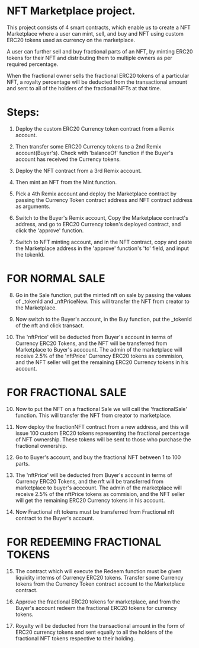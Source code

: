 # NFT Marketplace project.

This project consists of 4 smart contracts, which enable us to create a NFT Marketplace where a user can mint, sell, and buy and NFT using custom ERC20 tokens used as currency on the marketplace. 

A user can further sell and buy fractional parts of an NFT, by minting ERC20 tokens for their NFT and distributing them to multiple owners as per required percentage. 

When the fractional owner sells the fractional ERC20 tokens of a particular NFT, a royalty percentage will be deducted from the transactional amount and sent to all of the holders of the fractional NFTs at that time.


# Steps:

1. Deploy the custom ERC20 Currency token contract from a Remix account. 

2. Then transfer some ERC20 Currency tokens to a 2nd Remix account(Buyer's). Check with 'balanceOf' function if the Buyer's account has received the Currency tokens. 

3. Deploy the NFT contract from a 3rd Remix account.

4. Then mint an NFT from the Mint function.

5. Pick a 4th Remix account and deploy the Marketplace contract by passing the Currency Token contract address and NFT contract address as arguments.

6. Switch to the Buyer's Remix account, Copy the Marketplace contract's address, and go to ERC20 Currency token's deployed contract, and click the 'approve' function.

7. Switch to NFT minting account, and in the NFT contract, copy and paste the Marketplace address in the 'approve' function's 'to' field, and input the tokenId.


# FOR NORMAL SALE

8. Go in the Sale function, put the minted nft on sale by passing the values of _tokenId and _nftPriceNew. This will transfer the NFT from creator to the Marketplace.

8. Now switch to the Buyer's account, in the Buy function, put the _tokenId of the nft and click transact.

9. The 'nftPrice' will be deducted from Buyer's account in terms of Currency ERC20 Tokens, and the NFT will be transferred from Marketplace to Buyer's acccount. The admin of the marketplace will receive 2.5% of the 'nftPrice' Currency ERC20 tokens as commision, and the NFT seller will get the remaining ERC20 Currency tokens in his account.


# FOR FRACTIONAL SALE

10. Now to put the NFT on a fractional Sale we will call the 'fractionalSale' function. This will transfer the NFT from creator to marketplace.

11. Now deploy the fractionNFT contract from a new address, and this will issue 100 custom ERC20 tokens representing the fractional percentage of NFT ownership. These tokens will be sent to those who purchase the fractional ownership.

12. Go to Buyer's account, and buy the fractional NFT between 1 to 100 parts.

13. The 'nftPrice' will be deducted from Buyer's account in terms of Currency ERC20 Tokens, and the nft will be transferred from marketplace to buyer's acccount. The admin of the marketplace will receive 2.5% of the nftPrice tokens as commision, and the NFT seller will get the remaining ERC20 Currency tokens in his account.

14. Now Fractional nft tokens must be transferred from Fractional nft contract to the Buyer's account.


# FOR REDEEMING FRACTIONAL TOKENS

15. The contract which will execute the Redeem function must be given liquidity interms of Currency ERC20 tokens. Transfer some Currency tokens from the Currency Token contract account to the Marketplace contract.

16. Approve the fractional ERC20 tokens for marketplace, and from the Buyer's account redeem the fractional ERC20 tokens for currency tokens.

17. Royalty will be deducted from the transactional amount in the form of ERC20 currency tokens and sent equally to all the holders of the fractional NFT tokens respective to their holding.


```

